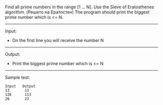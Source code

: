 Find all prime numbers in the range [1 ... N]. Use the Sieve of Eratosthenes algorithm. (Решето на Ератостен) 
The program should print the biggest prime number which is <= N.

---
Input:
- On the first line you will receive the number N

---
Output:
- Print the biggest prime number which is <= N

---
Sample test:

    Input	Output
    13	     13
    126	     113
    26	     23

